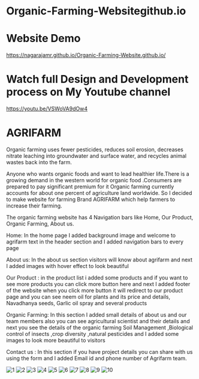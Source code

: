 # Organic-Farming-Websitegithub.io
# Website Demo
https://nagarajamr.github.io/Organic-Farming-Website.github.io/
# Watch full Design and Development process on My Youtube channel 
https://youtu.be/VSWoVA9dOw4

# AGRIFARM
Organic farming uses fewer pesticides, reduces soil erosion, decreases nitrate leaching into groundwater and surface water, and recycles animal wastes back into the farm.

Anyone who wants organic foods and want to lead healthier life.There is a growing demand in the western world for organic food .Consumers are prepared to pay significant premium for it 
Organic farming currently accounts for about one percent of agriculture land worldwide.
So I decided to make website for farming Brand AGRIFARM which help  farmers to increase their farming.

The organic farming website has 4 Navigation bars like Home, Our Product, Organic Farming, About us.

Home: In the home page I added background image and welcome to agrifarm text in the header section
and I added navigation bars to every page 

About us: In the about us section visitors will know about agrifarm and next I added images with hover effect to look beautiful

Our Product : in the product list i added some products and if you want to see more products you can click more button here and next I added footer of the website when you click more button it will redirect to our product page  and you can see neem oil for plants and its price and details, Navadhanya seeds, Garlic oil  spray and several products 

Organic Farming:  In this section I added small details of about us and our team members also you can see agricultural scientist and their details and next you see the details of the organic farming  Soil Management ,Biological control of insects ,crop diversity ,natural pesticides and I added some images to look more beautiful to visitors

Contact us : In this section if you have project details you can share with us using the form and I added Email id and phone number of Agrifarm team.

![1](https://user-images.githubusercontent.com/72555080/193763973-948f6601-e233-4c91-bda0-c1d63afe6a4c.png)
![2](https://user-images.githubusercontent.com/72555080/193763990-81aae604-4824-4cc3-946d-26dc8f5c8c52.png)
![3](https://user-images.githubusercontent.com/72555080/193763996-0d701bb5-4fc5-4584-8324-8c69ac2e54f2.png)
![4](https://user-images.githubusercontent.com/72555080/193764006-ff1b1778-4ca3-47a2-a254-da09e70742f1.png)
![5](https://user-images.githubusercontent.com/72555080/193763935-762c7e6c-3af1-4fc2-abf3-b108cb07f597.png)
![6](https://user-images.githubusercontent.com/72555080/193763940-0262a882-aa17-423e-a2a6-11ab1827ba48.png)
![7](https://user-images.githubusercontent.com/72555080/193763952-d886f22d-e9be-44ba-aaac-8d28e3e848cf.png)
![8](https://user-images.githubusercontent.com/72555080/193763955-776df2ac-a26e-4f89-90b7-9829e04f05df.png)
![9](https://user-images.githubusercontent.com/72555080/193763961-8ce9a106-3adf-47e5-be5d-ecccba658eb2.png)
![10](https://user-images.githubusercontent.com/72555080/193763970-af3a0114-e84a-4849-afa3-afb59c0dc31e.png)
